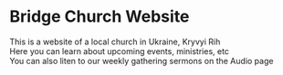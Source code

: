 # Bridge Church Website
This is a website of a local church in Ukraine, Kryvyi Rih  
Here you can learn about upcoming events, ministries, etc  
You can also liten to our weekly gathering sermons on the Audio page
